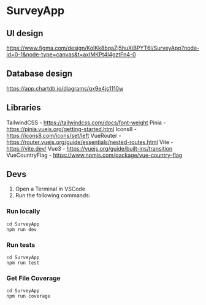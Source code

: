 # SurveyApp

## UI design
https://www.figma.com/design/KolKk8bqaZj5huXiBPYT6l/SurveyApp?node-id=0-1&node-type=canvas&t=axIMKPt4I4gztFn4-0

## Database design
https://app.chartdb.io/diagrams/qx9e4js1110w

## Libraries
TailwindCSS - https://tailwindcss.com/docs/font-weight
Pinia - https://pinia.vuejs.org/getting-started.html
Icons8 - https://icons8.com/icons/set/left
VueRouter - https://router.vuejs.org/guide/essentials/nested-routes.html
Vite - https://vite.dev/
Vue3 - https://vuejs.org/guide/built-ins/transition
VueCountryFlag - https://www.npmjs.com/package/vue-country-flag

## Devs
1. Open a Terminal in VSCode
2. Run the following commands:

### Run locally
```
cd SurveyApp
npm run dev
```

### Run tests
```
cd SurveyApp
npm run test
```

### Get File Coverage
```
cd SurveyApp
npm run coverage
```